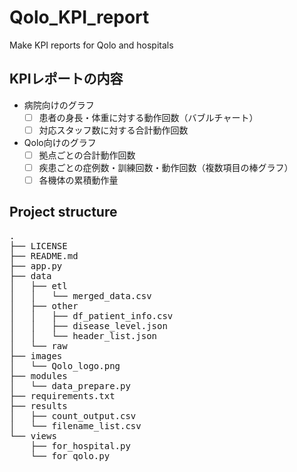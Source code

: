 # Qolo_KPI_report
Make KPI reports for Qolo and hospitals

## KPIレポートの内容
- 病院向けのグラフ
  - [ ] 患者の身長・体重に対する動作回数（バブルチャート）
  - [ ] 対応スタッフ数に対する合計動作回数
- Qolo向けのグラフ
  - [ ] 拠点ごとの合計動作回数
  - [ ] 疾患ごとの症例数・訓練回数・動作回数（複数項目の棒グラフ）
  - [ ] 各機体の累積動作量

## Project structure
<pre>
.
├── LICENSE
├── README.md
├── app.py
├── data
│   ├── etl
│   │   └── merged_data.csv
│   ├── other
│   │   ├── df_patient_info.csv
│   │   ├── disease_level.json
│   │   └── header_list.json
│   └── raw
├── images
│   └── Qolo_logo.png
├── modules
│   └── data_prepare.py
├── requirements.txt
├── results
│   ├── count_output.csv
│   └── filename_list.csv
└── views
    ├── for_hospital.py
    └── for_qolo.py
</pre>